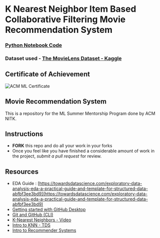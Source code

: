 # K Nearest Neighbor Item Based Collaborative Filtering Movie Recommendation System

### [Python Notebook Code ](https://github.com/samyaksand/ACM-ML-SMP-21/blob/648d4a9359bb59666e3256ebcb2aaac96fdf8371/Samyak_MovieRecommendationSystem.ipynb)
### Dataset used - [The MovieLens Dataset - Kaggle](https://www.kaggle.com/rounakbanik/the-movies-dataset)



## Certificate of Achievement


![ACM ML Certificate](https://user-images.githubusercontent.com/62803746/127733082-6bf28588-f4b2-4d69-8c7e-e7547692864b.jpg)

## Movie Recommendation System

This is a repository for the ML Summer Mentorship Program done by ACM NITK.

## Instructions
 - **FORK** this repo and do all your work in your forks
 - Once you feel like you have finished a considerable amount of work in the project, *submit a pull request* for review.

## Resources

 - EDA Guide : [https://towardsdatascience.com/exploratory-data-analysis-eda-a-practical-guide-and-template-for-structured-data-abfbf3ee3bd9](https://towardsdatascience.com/exploratory-data-analysis-eda-a-practical-guide-and-template-for-structured-data-abfbf3ee3bd9)
 - [Getting started with GitHub Desktop](https://www.codecademy.com/articles/what-is-git-and-github-desktop)
 - [Git and GitHub (CLI)](https://towardsdatascience.com/getting-started-with-git-and-github-6fcd0f2d4ac6)
 - [K-Nearest Neighbors - Video](https://towardsdatascience.com/machine-learning-basics-with-the-k-nearest-neighbors-algorithm-6a6e71d01761)
 - [Intro to KNN - TDS](https://towardsdatascience.com/machine-learning-basics-with-the-k-nearest-neighbors-algorithm-6a6e71d01761)
 - [Intro to Recommender Systems](https://medium.com/sciforce/inside-recommendations-how-a-recommender-system-recommends-9afc0458bd8f)


